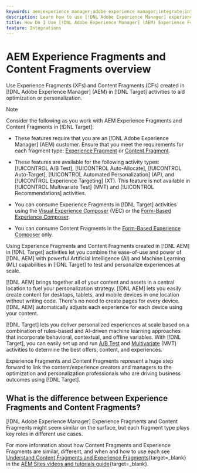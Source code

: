 ```yaml
---
keywords: aem;experience manager;adobe experience manager;integrate;integration;experience fragments;content fragments
description: Learn how to use [!DNL Adobe Experience Manager] experience and content fragments in [!DNL Adobe Target] activities.
title: How Do I Use [!DNL Adobe Experience Manager] (AEM) Experience Fragments and Content Fragments?
feature: Integrations
---
```

# AEM Experience Fragments and Content Fragments overview

Use Experience Fragments (XFs) and Content Fragments (CFs) created in [!DNL Adobe Experience Manager] (AEM) in [!DNL Target] activities to aid optimization or personalization.

>[!NOTE]
>
>Consider the following as you work with AEM Experience Fragments and Content Fragments in [!DNL Target]:
> 
>* These features require that you are an [!DNL Adobe Experience Manager] (AEM) customer. Ensure that you meet the requirements for each fragment type: [Experience Fragment](/help/main/c-integrating-target-with-mac/aem/experience-fragments-aem.md) or [Content Fragment](help/main/c-integrating-target-with-mac/aem/content-fragments-aem.md).
>
>* These features are available for the following activity types: [!UICONTROL A/B Test], [!UICONTROL Auto-Allocate], [!UICONTROL Auto-Target], [!UICONTROL Automated Personalization] (AP), and [!UICONTROL Experience Targeting] (XT). This feature is not available in [!UICONTROL Multivariate Test] (MVT) and [!UICONTROL Recommendations] activities.
>* You can consume Experience Fragments in [!DNL Target] activities using the [Visual Experience Composer](/help/main/c-experiences/c-visual-experience-composer/visual-experience-composer.md) (VEC) or the [Form-Based Experience Composer](/help/main/c-experiences/form-experience-composer.md).
>
>* You can consume Content Fragments in the [Form-Based Experience Composer](/help/main/c-experiences/form-experience-composer.md) only.

Using Experience Fragments and Content Fragments created in [!DNL AEM] in [!DNL Target] activities let you combine the ease-of-use and power of [!DNL AEM] with powerful Artificial Intelligence (AI) and Machine Learning (ML) capabilities in [!DNL Target] to test and personalize experiences at scale.

[!DNL AEM] brings together all of your content and assets in a central location to fuel your personalization strategy. [!DNL AEM] lets you easily create content for desktops, tablets, and mobile devices in one location without writing code. There's no need to create pages for every device. [!DNL AEM] automatically adjusts each experience for each device using your content.

[!DNL Target] lets you deliver personalized experiences at scale based on a combination of rules-based and AI-driven machine learning approaches that incorporate behavioral, contextual, and offline variables. With [!DNL Target], you can easily set up and run [A/B Test](/help/main/c-activities/t-test-ab/test-ab.md) and [Multivariate](/help/main/c-activities/c-multivariate-testing/multivariate-testing.md) (MVT) activities to determine the best offers, content, and experiences.

Experience Fragments and Content Fragments represent a huge step forward to link the content/experience creators and managers to the optimization and personalization professionals who are driving business outcomes using [!DNL Target].

## What is the difference between Experience Fragments and Content Fragments?

[!DNL Adobe Experience Manager] Experience Fragments and Content Fragments might seem similar on the surface, but each fragment type plays key roles in different use cases. 

For more information about how Content Fragments and Experience Fragments are similar, different, and when and how to use each see [Understand Content Fragments and Experience Fragments](https://experienceleague.adobe.com/docs/experience-manager-learn/sites/content-fragments/understand-content-fragments-and-experience-fragments.html){target=_blank} in the [AEM Sites videos and tutorials guide](https://experienceleague.adobe.com/docs/experience-manager-learn/sites/overview.html){target=_blank}.